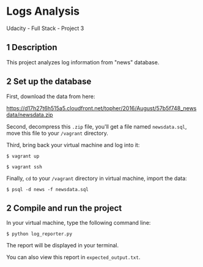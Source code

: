 # Logs Analysis
Udacity - Full Stack - Project 3

## 1 Description

This project analyzes log information from "news" database.

## 2 Set up the database

First, download the data from here:

<a>https://d17h27t6h515a5.cloudfront.net/topher/2016/August/57b5f748_newsdata/newsdata.zip</a>

Second, decompress this `.zip` file, you'll get a file named `newsdata.sql`, move this file to your `/vagrant` directory.

Third, bring back your virtual machine and log into it:

`$ vagrant up`

`$ vagrant ssh`

Finally, `cd` to your `/vagrant` directory in virtual machine, import the data:

`$ psql -d news -f newsdata.sql`

## 2 Compile and run the project

In your virtual machine, type the following command line:

`$ python log_reporter.py`

The report will be displayed in your terminal.

You can also view this report in `expected_output.txt`. 
